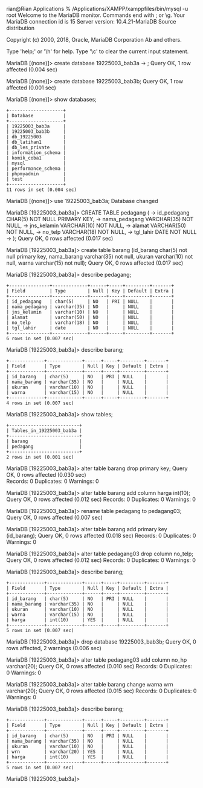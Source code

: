 rian@Rian Applications % /Applications/XAMPP/xamppfiles/bin/mysql -u root
Welcome to the MariaDB monitor.  Commands end with ; or \g.
Your MariaDB connection id is 15
Server version: 10.4.21-MariaDB Source distribution

Copyright (c) 2000, 2018, Oracle, MariaDB Corporation Ab and others.

Type 'help;' or '\h' for help. Type '\c' to clear the current input statement.

MariaDB [(none)]> create database 19225003_bab3a
    -> ;
Query OK, 1 row affected (0.004 sec)

MariaDB [(none)]> create database 19225003_bab3b;
Query OK, 1 row affected (0.001 sec)

MariaDB [(none)]> show databases;
```
+--------------------+
| Database           |
+--------------------+
| 19225003_bab3a     |
| 19225003_bab3b     |
| db_19225003        |
| db_latihan1        |
| db_les_private     |
| information_schema |
| komik_coba1        |
| mysql              |
| performance_schema |
| phpmyadmin         |
| test               |
+--------------------+
11 rows in set (0.004 sec)
```

MariaDB [(none)]> use 19225003_bab3a;
Database changed

MariaDB [19225003_bab3a]> CREATE TABLE pedagang (
    ->     id_pedagang CHAR(5) NOT NULL PRIMARY KEY, 
    ->     nama_pedagang VARCHAR(35) NOT NULL, 
    ->     jns_kelamin VARCHAR(10) NOT NULL, 
    ->     alamat VARCHAR(50) NOT NULL, 
    ->     no_telp VARCHAR(18) NOT NULL, 
    ->     tgl_lahir DATE NOT NULL
    -> );
Query OK, 0 rows affected (0.017 sec)

MariaDB [19225003_bab3a]> create table barang (id_barang char(5) not null primary key, nama_barang varchar(35) not null, ukuran varchar(10) not null, warna varchar(15) not null);
Query OK, 0 rows affected (0.017 sec)

MariaDB [19225003_bab3a]> describe pedagang;
```
+---------------+-------------+------+-----+---------+-------+
| Field         | Type        | Null | Key | Default | Extra |
+---------------+-------------+------+-----+---------+-------+
| id_pedagang   | char(5)     | NO   | PRI | NULL    |       |
| nama_pedagang | varchar(35) | NO   |     | NULL    |       |
| jns_kelamin   | varchar(10) | NO   |     | NULL    |       |
| alamat        | varchar(50) | NO   |     | NULL    |       |
| no_telp       | varchar(18) | NO   |     | NULL    |       |
| tgl_lahir     | date        | NO   |     | NULL    |       |
+---------------+-------------+------+-----+---------+-------+
6 rows in set (0.007 sec)
```

MariaDB [19225003_bab3a]> describe barang;
```
+-------------+-------------+------+-----+---------+-------+
| Field       | Type        | Null | Key | Default | Extra |
+-------------+-------------+------+-----+---------+-------+
| id_barang   | char(5)     | NO   | PRI | NULL    |       |
| nama_barang | varchar(35) | NO   |     | NULL    |       |
| ukuran      | varchar(10) | NO   |     | NULL    |       |
| warna       | varchar(15) | NO   |     | NULL    |       |
+-------------+-------------+------+-----+---------+-------+
4 rows in set (0.007 sec)
```

MariaDB [19225003_bab3a]> show tables;
```
+--------------------------+
| Tables_in_19225003_bab3a |
+--------------------------+
| barang                   |
| pedagang                 |
+--------------------------+
2 rows in set (0.001 sec)
```

MariaDB [19225003_bab3a]> alter table barang drop primary key;
Query OK, 0 rows affected (0.030 sec)              
Records: 0  Duplicates: 0  Warnings: 0

MariaDB [19225003_bab3a]> alter table barang add column harga int(10);
Query OK, 0 rows affected (0.012 sec)
Records: 0  Duplicates: 0  Warnings: 0

MariaDB [19225003_bab3a]> rename table pedagang to pedagang03;
Query OK, 0 rows affected (0.007 sec)

MariaDB [19225003_bab3a]> alter table barang add primary key (id_barang);
Query OK, 0 rows affected (0.018 sec)
Records: 0  Duplicates: 0  Warnings: 0

MariaDB [19225003_bab3a]> alter table pedagang03 drop column no_telp;
Query OK, 0 rows affected (0.012 sec)
Records: 0  Duplicates: 0  Warnings: 0

MariaDB [19225003_bab3a]> describe barang;
```
+-------------+-------------+------+-----+---------+-------+
| Field       | Type        | Null | Key | Default | Extra |
+-------------+-------------+------+-----+---------+-------+
| id_barang   | char(5)     | NO   | PRI | NULL    |       |
| nama_barang | varchar(35) | NO   |     | NULL    |       |
| ukuran      | varchar(10) | NO   |     | NULL    |       |
| warna       | varchar(15) | NO   |     | NULL    |       |
| harga       | int(10)     | YES  |     | NULL    |       |
+-------------+-------------+------+-----+---------+-------+
5 rows in set (0.007 sec)
```

MariaDB [19225003_bab3a]> drop database 19225003_bab3b;
Query OK, 0 rows affected, 2 warnings (0.006 sec)

MariaDB [19225003_bab3a]> alter table pedagang03 add column no_hp varchar(20);
Query OK, 0 rows affected (0.010 sec)
Records: 0  Duplicates: 0  Warnings: 0

MariaDB [19225003_bab3a]> alter table barang change warna wrn varchar(20);
Query OK, 0 rows affected (0.015 sec)
Records: 0  Duplicates: 0  Warnings: 0

MariaDB [19225003_bab3a]> describe barang;
```
+-------------+-------------+------+-----+---------+-------+
| Field       | Type        | Null | Key | Default | Extra |
+-------------+-------------+------+-----+---------+-------+
| id_barang   | char(5)     | NO   | PRI | NULL    |       |
| nama_barang | varchar(35) | NO   |     | NULL    |       |
| ukuran      | varchar(10) | NO   |     | NULL    |       |
| wrn         | varchar(20) | YES  |     | NULL    |       |
| harga       | int(10)     | YES  |     | NULL    |       |
+-------------+-------------+------+-----+---------+-------+
5 rows in set (0.007 sec)
```
MariaDB [19225003_bab3a]> 